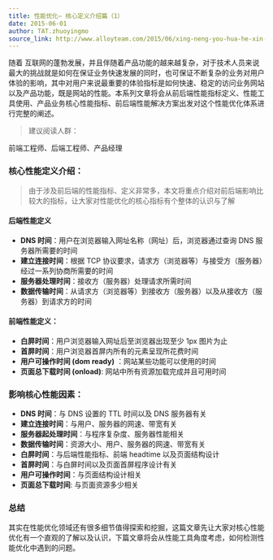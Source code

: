 ```yaml
---
title: 性能优化– 核心定义介绍篇（1）
date: 2015-06-01
author: TAT.zhuoyingmo
source_link: http://www.alloyteam.com/2015/06/xing-neng-you-hua-he-xin-ding-yi-jie-shao-pian-1/
---
```


<!-- {% raw %} - for jekyll -->

随着 互联网的蓬勃发展，并且伴随着产品功能的越来越复杂，对于技术人员来说最大的挑战就是如何在保证业务快速发展的同时，也可保证不断复杂的业务对用户体验的影响，其中对用户来说最重要的体验指标是如何快速、稳定的访问业务网站以及产品功能，既是网站的性能。本系列文章将会从前后端性能指标定义、性能工具使用、产品业务核心性能指标、前后端性能解决方案出发对这个性能优化体系进行完整的阐述。

> 建议阅读人群：

前端工程师、后端工程师、产品经理

### 核心性能定义介绍：

> 由于涉及前后端的性能指标、定义非常多，本文将重点介绍对前后端影响比较大的指标，让大家对性能优化的核心指标有个整体的认识与了解

#### 后端性能定义

-   **DNS 时间**：用户在浏览器输入网址名称（网址）后，浏览器通过查询 DNS 服务器所需要的时间
-   **建立连接时间**：根据 TCP 协议要求，请求方（浏览器等）与接受方（服务器）经过一系列协商所需要的时间
-   **服务器处理时间**：接收方（服务器）处理请求所需时间
-   **数据传输时间**：从请求方（浏览器等）到接收方（服务器）以及从接收方（服务器）到请求方的时间

#### 前端性能定义：

-   **白屏时间**：用户浏览器输入网址后至浏览器出现至少 1px 图片为止
-   **首屏时间**：用户浏览器首屏内所有的元素呈现所花费时间
-   **用户可操作时间 (dom ready)** ：网站某些功能可以使用的时间
-   **页面总下载时间 (onload)**: 网站中所有资源加载完成并且可用时间

### 影响核心性能因素：

-   **DNS 时间**：与 DNS 设置的 TTL 时间以及 DNS 服务器有关
-   **建立连接时间**：与用户、服务器的网速、带宽有关
-   **服务器起处理时间**：与程序复杂度、服务器性能相关
-   **数据传输时间**：资源大小、用户、服务器的网速、带宽有关
-   **白屏时间**：与后端性能指标、前端 headtime 以及页面结构设计
-   **首屏时间**：与白屏时间以及页面首屏程序设计有关
-   **用户可操作时间**：与页面结构设计相关
-   **页面总下载时间**: 与页面资源多少相关

### 总结

其实在性能优化领域还有很多细节值得探索和挖掘，这篇文章先让大家对核心性能优化有一个直观的了解以及认识，下篇文章将会从性能工具角度考虑，如何检测性能优化中遇到的问题。

<!-- {% endraw %} - for jekyll -->